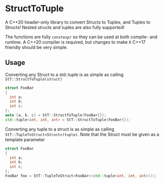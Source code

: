 # StructToTuple
A C++20 header-only library to convert Structs to Tuples, and Tuples to Structs!
Nested structs and tuples are also fully supported!

The functions are fully `constexpr` so they can be used at both compile- and runtime. A C++20 compiler is required, but changes to make it C++17 friendly should be very simple.

## Usage

Converting any Struct to a std::tuple is as simple as calling `StT::StructToTuple(struct)`
```cpp
struct FooBar
{
  int a;
  int b;
  int c;
};
auto [a, b, c] = StT::StructToTuple(FooBar{});
std::tuple<int, int, int> = StT::StructToTuple(FooBar{});
```

Converting any tuple to a struct is as simple as calling `StT::TupleToStruct<Struct>(tuple)`. Note that the Struct must be given as a template parameter
```cpp
struct FooBar
{
  int a;
  int b;
  int c;
};
FooBar foo = StT::TupleToStruct<FooBar>(std::tuple<int, int, int>());
```
